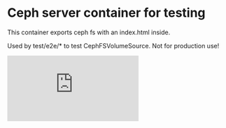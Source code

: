 # Ceph server container for testing

This container exports ceph fs with an index.html inside.

Used by test/e2e/* to test CephFSVolumeSource. Not for production use!


[![Analytics](https://kubernetes-site.appspot.com/UA-36037335-10/GitHub/contrib/for-tests/volumes-tester/ceph/README.md?pixel)]()
